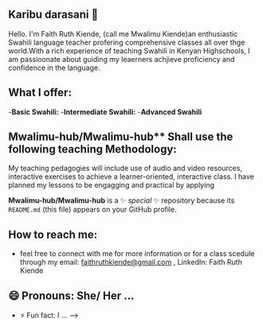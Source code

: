 ## Karibu darasani 👋
Hello. I'm Faith Ruth Kiende, (call me Mwalimu Kiende)an enthusiastic Swahili language teacher profering comprehensive classes all over thge world.With a rich experience of teaching Swahili in Kenyan Highschools, I am passioonate about guiding my leaerners achjieve proficiency and confidence in the language.
## What I offer:
-**Basic Swahili:** 
-**Intermediate Swahili:**
-**Advanced Swahili**
## Mwalimu-hub/Mwalimu-hub** Shall use the following teaching Methodology:
My teaching pedagogies will include use of audio and video resources, interactive exercises to achieve a learner-oriented, interactive class. 
I have planned my lessons to be engagging and practical by applying 

**Mwalimu-hub/Mwalimu-hub** is a ✨ _special_ ✨ repository because its `README.md` (this file) appears on your GitHub profile.
## How to reach me: 
- feel free to connect with me for more information or for a class scedule through my email: faithruthkiende@gmail.com , LinkedIn: Faith Ruth Kiende 
## 😄 Pronouns: She/ Her ...
- ⚡ Fun fact: I  ...
-->
